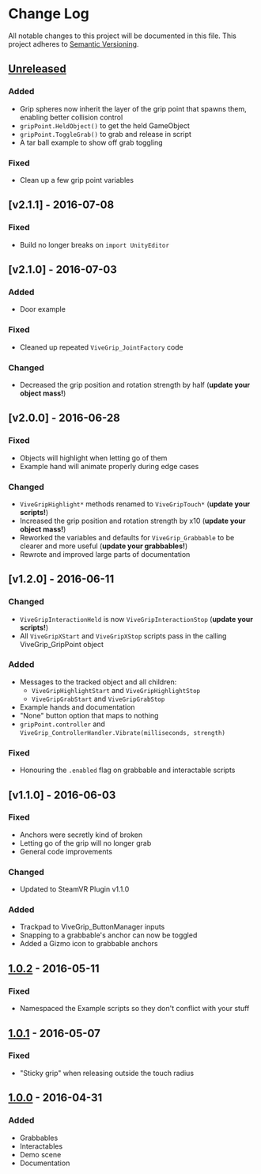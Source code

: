 # Change Log
All notable changes to this project will be documented in this file.
This project adheres to [Semantic Versioning](http://semver.org/).

## [Unreleased]
### Added
- Grip spheres now inherit the layer of the grip point that spawns them, enabling better collision control
- `gripPoint.HeldObject()` to get the held GameObject
- `gripPoint.ToggleGrab()` to grab and release in script
- A tar ball example to show off grab toggling

### Fixed
- Clean up a few grip point variables

## [v2.1.1] - 2016-07-08
### Fixed
- Build no longer breaks on `import UnityEditor`

## [v2.1.0] - 2016-07-03
### Added
- Door example

### Fixed
- Cleaned up repeated `ViveGrip_JointFactory` code

### Changed
- Decreased the grip position and rotation strength by half (**update your object mass!**)

## [v2.0.0] - 2016-06-28
### Fixed
- Objects will highlight when letting go of them
- Example hand will animate properly during edge cases

### Changed
- `ViveGripHighlight*` methods renamed to `ViveGripTouch*` (**update your scripts!**)
- Increased the grip position and rotation strength by x10 (**update your object mass!**)
- Reworked the variables and defaults for `ViveGrip_Grabbable` to be clearer and more useful (**update your grabbables!**)
- Rewrote and improved large parts of documentation

## [v1.2.0] - 2016-06-11
### Changed
- `ViveGripInteractionHeld` is now `ViveGripInteractionStop` (**update your scripts!**)
- All `ViveGripXStart` and `ViveGripXStop` scripts pass in the calling ViveGrip_GripPoint object

### Added
- Messages to the tracked object and all children:
  - `ViveGripHighlightStart` and `ViveGripHighlightStop`
  - `ViveGripGrabStart` and `ViveGripGrabStop`
- Example hands and documentation
- "None" button option that maps to nothing
- `gripPoint.controller` and `ViveGrip_ControllerHandler.Vibrate(milliseconds, strength)`

### Fixed
- Honouring the `.enabled` flag on grabbable and interactable scripts

## [v1.1.0] - 2016-06-03
### Fixed
- Anchors were secretly kind of broken
- Letting go of the grip will no longer grab
- General code improvements

### Changed
- Updated to SteamVR Plugin v1.1.0

### Added
- Trackpad to ViveGrip_ButtonManager inputs
- Snapping to a grabbable's anchor can now be toggled
- Added a Gizmo icon to grabbable anchors

## [1.0.2] - 2016-05-11
### Fixed
- Namespaced the Example scripts so they don't conflict with your stuff

## [1.0.1] - 2016-05-07
### Fixed
- "Sticky grip" when releasing outside the touch radius

## [1.0.0] - 2016-04-31
### Added
- Grabbables
- Interactables
- Demo scene
- Documentation

[Unreleased]: https://github.com/JScott/ViveGrip/compare/v2.1.1...HEAD
[2.1.1]: https://github.com/JScott/ViveGrip/compare/v2.1.0...v2.1.1
[2.1.0]: https://github.com/JScott/ViveGrip/compare/v2.0.0...v2.1.0
[2.0.0]: https://github.com/JScott/ViveGrip/compare/v1.2.0...v2.0.0
[1.2.0]: https://github.com/JScott/ViveGrip/compare/v1.1.0...v1.2.0
[1.1.0]: https://github.com/JScott/ViveGrip/compare/v1.0.2...v1.1.0
[1.0.2]: https://github.com/JScott/ViveGrip/compare/v1.0.1...v1.0.2
[1.0.1]: https://github.com/JScott/ViveGrip/compare/v1.0.0...v1.0.1
[1.0.0]: https://github.com/JScott/ViveGrip/compare/initial...v1.0.0
